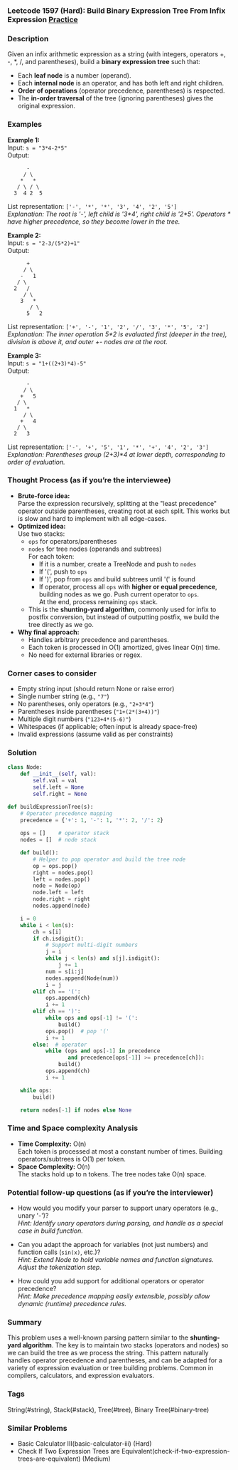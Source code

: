 ### Leetcode 1597 (Hard): Build Binary Expression Tree From Infix Expression [Practice](https://leetcode.com/problems/build-binary-expression-tree-from-infix-expression)

### Description  
Given an infix arithmetic expression as a string (with integers, operators +, -, *, /, and parentheses), build a **binary expression tree** such that:
- Each **leaf node** is a number (operand).
- Each **internal node** is an operator, and has both left and right children.
- **Order of operations** (operator precedence, parentheses) is respected.
- The **in-order traversal** of the tree (ignoring parentheses) gives the original expression.

### Examples  

**Example 1:**  
Input: `s = "3*4-2*5"`  
Output:  
```
      -
     / \
    *   *
   / \ / \
  3  4 2  5
```
List representation: `['-', '*', '*', '3', '4', '2', '5']`  
*Explanation: The root is '-', left child is '3\*4', right child is '2\*5'. Operators \* have higher precedence, so they become lower in the tree.*

**Example 2:**  
Input: `s = "2-3/(5*2)+1"`  
Output:  
```
      +
     / \
    -   1
   / \
  2   /
     / \
    3   *
       / \
      5   2
```
List representation: `['+', '-', '1', '2', '/', '3', '*', '5', '2']`  
*Explanation: The inner operation 5\*2 is evaluated first (deeper in the tree), division is above it, and outer +- nodes are at the root.*

**Example 3:**  
Input: `s = "1+((2+3)*4)-5"`  
Output:  
```
      -
     / \
    +   5
   / \
  1   *
     / \
    +   4
   / \
  2   3
```
List representation: `['-', '+', '5', '1', '*', '+', '4', '2', '3']`  
*Explanation: Parentheses group (2+3)\*4 at lower depth, corresponding to order of evaluation.*

### Thought Process (as if you’re the interviewee)  

- **Brute-force idea:**  
  Parse the expression recursively, splitting at the "least precedence" operator outside parentheses, creating root at each split. This works but is slow and hard to implement with all edge-cases.
- **Optimized idea:**  
  Use two stacks:  
  - `ops` for operators/parentheses  
  - `nodes` for tree nodes (operands and subtrees)  
  For each token:  
    - If it is a number, create a TreeNode and push to `nodes`  
    - If '(', push to `ops`  
    - If ')', pop from `ops` and build subtrees until '(' is found  
    - If operator, process all `ops` with **higher or equal precedence**, building nodes as we go. Push current operator to `ops`.  
  At the end, process remaining `ops` stack.
  - This is the **shunting-yard algorithm**, commonly used for infix to postfix conversion, but instead of outputting postfix, we build the tree directly as we go.
- **Why final approach:**  
  - Handles arbitrary precedence and parentheses.
  - Each token is processed in O(1) amortized, gives linear O(n) time.
  - No need for external libraries or regex.

### Corner cases to consider  
- Empty string input (should return None or raise error)
- Single number string (e.g., `"7"`)
- No parentheses, only operators (e.g., `"2+3*4"`)
- Parentheses inside parentheses (`"1+(2*(3+4))"`)
- Multiple digit numbers (`"123+4*(5-6)"`)
- Whitespaces (if applicable; often input is already space-free)
- Invalid expressions (assume valid as per constraints)

### Solution

```python
class Node:
    def __init__(self, val):
        self.val = val
        self.left = None
        self.right = None

def buildExpressionTree(s):
    # Operator precedence mapping
    precedence = {'+': 1, '-': 1, '*': 2, '/': 2}
    
    ops = []    # operator stack
    nodes = []  # node stack

    def build():
        # Helper to pop operator and build the tree node
        op = ops.pop()
        right = nodes.pop()
        left = nodes.pop()
        node = Node(op)
        node.left = left
        node.right = right
        nodes.append(node)

    i = 0
    while i < len(s):
        ch = s[i]
        if ch.isdigit():
            # Support multi-digit numbers
            j = i
            while j < len(s) and s[j].isdigit():
                j += 1
            num = s[i:j]
            nodes.append(Node(num))
            i = j
        elif ch == '(':
            ops.append(ch)
            i += 1
        elif ch == ')':
            while ops and ops[-1] != '(':
                build()
            ops.pop()  # pop '('
            i += 1
        else:  # operator
            while (ops and ops[-1] in precedence
                   and precedence[ops[-1]] >= precedence[ch]):
                build()
            ops.append(ch)
            i += 1

    while ops:
        build()

    return nodes[-1] if nodes else None
```

### Time and Space complexity Analysis  

- **Time Complexity:** O(n)  
  Each token is processed at most a constant number of times. Building operators/subtrees is O(1) per token.
- **Space Complexity:** O(n)  
  The stacks hold up to n tokens. The tree nodes take O(n) space.

### Potential follow-up questions (as if you’re the interviewer)  

- How would you modify your parser to support unary operators (e.g., unary '-')?  
  *Hint: Identify unary operators during parsing, and handle as a special case in build function.*

- Can you adapt the approach for variables (not just numbers) and function calls (`sin(x)`, etc.)?  
  *Hint: Extend Node to hold variable names and function signatures. Adjust the tokenization step.*

- How could you add support for additional operators or operator precedence?  
  *Hint: Make precedence mapping easily extensible, possibly allow dynamic (runtime) precedence rules.*

### Summary
This problem uses a well-known parsing pattern similar to the **shunting-yard algorithm**. The key is to maintain two stacks (operators and nodes) so we can build the tree as we process the string. This pattern naturally handles operator precedence and parentheses, and can be adapted for a variety of expression evaluation or tree building problems. Common in compilers, calculators, and expression evaluators.

### Tags
String(#string), Stack(#stack), Tree(#tree), Binary Tree(#binary-tree)

### Similar Problems
- Basic Calculator III(basic-calculator-iii) (Hard)
- Check If Two Expression Trees are Equivalent(check-if-two-expression-trees-are-equivalent) (Medium)